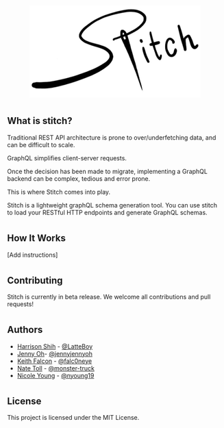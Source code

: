 <p align="center">
  <img width="400" src="./src/client/assets/logo_small.jpeg?raw=true">
</p>

#

## What is stitch?

Traditional REST API architecture is prone to over/underfetching data, and can be difficult to scale.

GraphQL simplifies client-server requests.

Once the decision has been made to migrate, implementing a GraphQL backend can be complex, tedious and error prone.

This is where Stitch comes into play.

Stitch is a lightweight graphQL schema generation tool. You can use stitch to load your RESTful HTTP endpoints and generate GraphQL schemas.

#

## How It Works

[Add instructions]

#

## Contributing

Stitch is currently in beta release. We welcome all contributions and pull requests!

#

## Authors

- [Harrison Shih](https://www.linkedin.com/in/harrison-shih-8a021578/) - [@LatteBoy](https://github.com/LatteBoy)
- [Jenny Oh](https://www.linkedin.com/in/jennyjennyoh/)- [@jennyjennyoh](https://github.com/jennyjennyoh)
- [Keith Falcon](https://www.linkedin.com/in/keith-falcon-2750934a/) - [@falc0neye](https://github.com/falc0neye)
- [Nate Toll](https://www.linkedin.com/in/nate-toll-a761a611a/) - [@monster-truck](https://github.com/monster-truck)
- [Nicole Young](https://www.linkedin.com/in/nicoleyoung7501) - [@nyoung19](https://github.com/nyoung19)

#

## License

This project is licensed under the MIT License.
